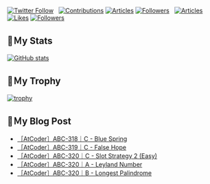 [![Twitter Follow](https://img.shields.io/twitter/follow/hyperdb?label=twitter&logo=twitter&style=plastic)](https://twitter.com/hyperdb)
&nbsp;
[![Contributions](https://badgen.org/img/qiita/hyperdb/contributions?style=plastic)](https://qiita.com/hyperdb)
[![Articles](https://badgen.org/img/qiita/hyperdb/articles?style=plastic)](https://qiita.com/hyperdb)
[![Followers](https://badgen.org/img/qiita/hyperdb/followers?style=plastic)](https://qiita.com/hyperdb)
&nbsp;
[![Articles](https://badgen.org/img/zenn/hyperdb/articles)](https://zenn.dev/hyperdb)
[![Likes](https://badgen.org/img/zenn/hyperdb/likes?style=plastic)](https://zenn.dev/hyperdb)
[![Followers](https://badgen.org/img/zenn/hyperdb/followers?style=plastic)](https://zenn.dev/hyperdb)

## 🔖Ｍy Stats

[![GitHub stats](https://github-readme-stats-eight-theta.vercel.app/api?username=hyperdb&theme=radical&count_private=true&show_icons=true)](https://github.com/anuraghazra/github-readme-stats)

## 🔖Ｍy Trophy

[![trophy](https://github-profile-trophy.vercel.app/?username=hyperdb&theme=onedark)](https://github.com/ryo-ma/github-profile-trophy)

## 🔖Ｍy Blog Post

<!-- BLOG-POST-LIST:START -->
- [［AtCoder］ABC-318｜C - Blue Spring](https://zenn.dev/hyperdb/articles/499fee034a89ed)
- [［AtCoder］ABC-319｜C - False Hope](https://zenn.dev/hyperdb/articles/dc840d20c9066f)
- [［AtCoder］ABC-320｜C - Slot Strategy 2 &lpar;Easy&rpar;](https://zenn.dev/hyperdb/articles/c24a804ac30e4f)
- [［AtCoder］ABC-320｜A - Leyland Number](https://zenn.dev/hyperdb/articles/8a84ecc784b47a)
- [［AtCoder］ABC-320｜B - Longest Palindrome](https://zenn.dev/hyperdb/articles/1fdaa82f30a397)
<!-- BLOG-POST-LIST:END -->
